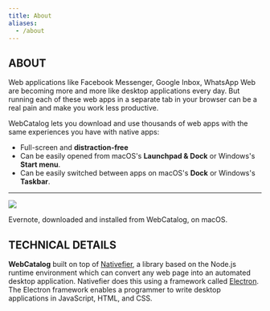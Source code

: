 ```yaml
---
title: About
aliases:
  - /about
---
```

## ABOUT

Web applications like Facebook Messenger, Google Inbox, WhatsApp Web are becoming more and more like desktop applications every day. But running each of these web apps in a separate tab in your browser can be a real pain and make you work less productive.

WebCatalog lets you download and use thousands of web apps with the same experiences you have with native apps:

- Full-screen and **distraction-free**
- Can be easily opened from macOS's **Launchpad & Dock** or Windows's **Start menu**.
- Can be easily switched between apps on macOS's **Dock** or Windows's **Taskbar**.

---
<img src="/img/about-screenshot.png" class="image">
<p class="is-text-centered">
  Evernote, downloaded and installed from WebCatalog, on macOS.
</p>


## TECHNICAL DETAILS

**WebCatalog** built on top of [Nativefier](https://github.com/jiahaog/nativefier), a library based on the Node.js runtime environment which can convert any web page into an automated desktop application. Nativefier does this using a framework called [Electron](http://electron.atom.io/). The Electron framework enables a programmer to write desktop applications in JavaScript, HTML, and CSS.
